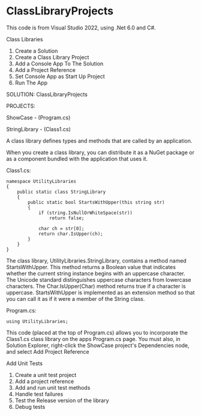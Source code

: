 # ClassLibraryProjects

This code is from Visual Studio 2022, using .Net 6.0 and C#.

Class Libraries

1.	Create a Solution
2.	Create a Class Library Project
3.	Add a Console App To The Solution
4.	Add a Project Reference
5.	Set Console App as Start Up Project
6.	Run The App

SOLUTION: 
ClassLibraryProjects

PROJECTS:

ShowCase -	(Program.cs)

StringLibrary -	(Class1.cs)

A class library defines types and methods that are called by an application. 

When you create a class library, you can distribute it as a NuGet package or as a component bundled with the application that uses it.

Class1.cs:
```
namespace UtilityLibraries
{
    public static class StringLibrary
    {
        public static bool StartsWithUpper(this string str)
        {
            if (string.IsNullOrWhiteSpace(str))
                return false;

            char ch = str[0];
            return char.IsUpper(ch);
        }
    }
} 
```
The class library, UtilityLibraries.StringLibrary, contains a method named StartsWithUpper. This method returns a Boolean value that indicates whether the current string instance begins with an uppercase character. The Unicode standard distinguishes uppercase characters from lowercase characters. The Char.IsUpper(Char) method returns true if a character is uppercase.
StartsWithUpper is implemented as an extension method so that you can call it as if it were a member of the String class.

Program.cs:
```
using UtilityLibraries;
```
This code (placed at the top of Program.cs) allows you to incorporate the Class1.cs class library on the apps Program.cs page.
You must also, in Solution Explorer, right-click the ShowCase project's Dependencies node, and select Add Project Reference

Add Unit Tests

1.	Create a unit test project
2.	Add a project reference
3.	Add and run unit test methods
4.	Handle test failures
5.	Test the Release version of the library
6.	Debug tests
